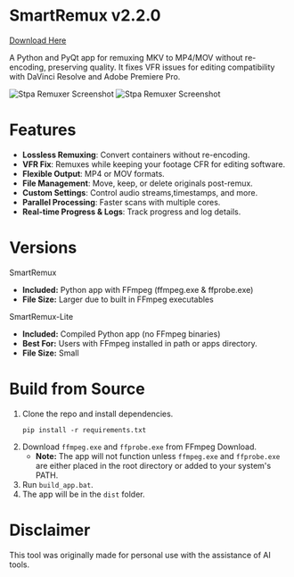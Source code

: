 # SmartRemux v2.2.0

[Download Here](https://github.com/notstpa/stpa-remuxer/releases)

A Python and PyQt app for remuxing MKV to MP4/MOV without re-encoding, preserving quality. It fixes VFR issues for editing compatibility with DaVinci Resolve and Adobe Premiere Pro.

![Stpa Remuxer Screenshot](https://i.imgur.com/qSW0mps.png)
![Stpa Remuxer Screenshot](https://i.imgur.com/WCnPlPu.png)

# Features 
- **Lossless Remuxing**: Convert containers without re-encoding.
- **VFR Fix**: Remuxes while keeping your footage CFR for editing software.
- **Flexible Output**: MP4 or MOV formats.
- **File Management**: Move, keep, or delete originals post-remux.
- **Custom Settings**: Control audio streams,timestamps, and more.
- **Parallel Processing**: Faster scans with multiple cores.
- **Real-time Progress & Logs**: Track progress and log details.

# Versions

SmartRemux
- **Included:** Python app with FFmpeg (ffmpeg.exe & ffprobe.exe)
- **File Size:** Larger due to built in FFmpeg executables

SmartRemux-Lite
- **Included:** Compiled Python app (no FFmpeg binaries)
- **Best For:** Users with FFmpeg installed in path or apps directory.
- **File Size:** Small

# Build from Source
1. Clone the repo and install dependencies.
   ```shell
   pip install -r requirements.txt
   ```
2. Download `ffmpeg.exe` and `ffprobe.exe` from FFmpeg Download.
   - **Note:** The app will not function unless `ffmpeg.exe` and `ffprobe.exe` are either placed in the root directory or added to your system's PATH.
3. Run `build_app.bat`.
4. The app will be in the `dist` folder.

# Disclaimer
This tool was originally made for personal use with the assistance of AI tools.
